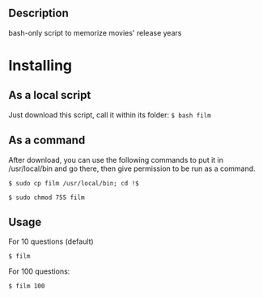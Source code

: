 ## Description
bash-only script to memorize movies' release years

# Installing

## As a local script
Just download this script, call it within its folder:
``$ bash film``

## As a command
After download, you can use the following commands to put it in /usr/local/bin and go there, then give permission to be run as a command.

``$ sudo cp film /usr/local/bin; cd !$``

``$ sudo chmod 755 film``

## Usage

For 10 questions (default)

``$ film``

For 100 questions:

``$ film 100`` 
